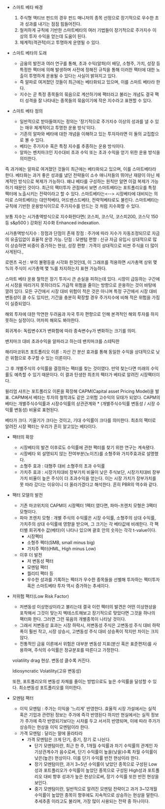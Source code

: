 * 스마트 베타 배경
    1. 주식형 액티브 펀드의 경우 펀드 매니저의 종목 선정으로 장기적으로 우수한 초과 성과를 내기는 점점 힘들어진다.
    2. 철저하게 규칙에 기반한 스마트베타의 여러 기법들이 장기적으로 주가지수 이상의 투자 수익을 얻는데 도움이 된다.
    3. 체계적(객관적)이고 투명하게 운영될 수 있다.


* 스마트 베타의 도래
    * 금융의 발전과 여러 연구를 통해, 초과 수익(알파)이 배당, 소형주, 가치, 성장 등 특정한 팩터에 의해 발생하며 사전에 정해진 규칙을 통해 이러한 팩터에 대한 노출이 투명하게 운용될 수 있다는 사실이 밝혀지고 있다.
    * 즉 알파로 여겨졌던 것들이 최근에는 베타화되고 있으며, 이를 스마트 베타라 한다.
    * 지수는 곧 특정 종목들의 묶음으로 계산하기에 팩터라고 불리는 개념도 결국 팩터 성격을 잘 나타내는 종목들의 묶음이기에 작은 지수라고 표현할 수 있다.

* 스마트 베타 정의
    * 일반적으로 받아들여지는 정의는 '장기적으로 주가지수 이상의 성과를 낼 수 있는 매우 체계적이고 투명한 운용 방식'이다.
    * 기존의 알파와 베타에 대한 개념을 이해하고 있는 투자자라면 이 둘의 교집합으로 볼 수 있다.
    * 베타는 주가지수 혹은 특정 지수를 추종하는 운용 방식이다. 
    * 알파는 벤치마크인 지수대비 초과 수익 또는 초과 수익을 얻기 위한 운용 방식을 의미한다.

즉 과거에는 알파로 여겨졌던 것들이 최근에는 베타화되고 있으며, 이를 스마트베타라 한다.
베타화는 과거 좋은 성과를 냈던 전략들이 소수 매니저들의 뛰어난 재량이 아닌 체계적인 방식으로 복제가 가능하다.
왜냐 베타를 구성하는 원칙만 알면 이걸 복제가 가능하기 때문인 것이다.
최근의 팩터투자 관점에서 보면
스마트베타는 포트폴리오를 특정 팩터에 노출시키는 전략이라고 할 수 있다.
스마트베타는<--> 시장베타에 대비되는 의미로 
스마트베타는 대안적베타, 어드밴스드베타, 전략적베타로도 불린다.
스마트베타는 규칙에 기반한 운용방식이므로 주가지수를 만드는 것 처럼 지수화할 수 있다.

보통 지수는 시가총액방식으로 지수화한다면( 코스피, 코스닥, 코스피200, 코스닥 150 등 s&p500 )
강화된 지수화 Enhanced indexation.

시가총액방식지수 : 
장점과 단점이 존재
장점 : 주가에 따라 지수가 자동조정되므로 자금의 유출입없이 효율적 운영 가능.
단점 : 
모멘텀 편향 : 신규 자금 유입시 상대적으로 많이 상승하면 비중이 증가하는 현상,
성장 편향 : 가격이 상대적으로 비싼 주식을 더 많이 사게된다.,

로렌츠 곡선 : 부의 불평등을 시각화 한것인데, 이 그래프를 적용하면 시가총액 상위 몇 %의 주식이 시가총액 몇 %를 차지하는지 표현 가능하다.



스마트 베타 운용 철학은
장기 투자시 큰 손실을 피하는데 있다.
시장이 급등하는 구간에서 시장을 따라가지 못하더라도 가급적 위험을 줄이는 방향으로 운용하는 것이 바탕에 깔려 있다.
모든 구간에서 시장 대비 위험이 적은 것은 아니며 특정 구간에서 시장 대비 변동성이 클 수도 있지만, 기간을 충분히 확장할 경우 주가지수에 비해 적은 위험을 가짐이 실증되었다.

해외 투자에 대한 막연한 두려움과 자국 투자 편향으로 인해 본격적인 해외 투자를 하지 못하는 실정이다.
어차피 해외도 봐야한다.










회귀계수: 독립변수X가 변화함에 따라 종속변수y가 변화하는 크기를 의미.


밴치마크 대비 초과수익을 알파라고 하는데
밴치마크를 스테틱한 

해리마코위츠 포트폴리오 이론 : 자산 간 분산 효과를 통해 동일한 수익을 상대적으로 낮은 위험으로 추구할 수 있는 이론이다.

그 후 개별주식의 수익률을 결정하는 팩터를 찾는 것이였다.
만약 찾는다면 미래의 수익률도 예측할 수 있기 때문이다.
이 결과 탄생한 최초의 팩터가 베타로 알려진 시장팩터이다.

윌리엄 샤프는 포트폴리오 이론을 확장해 CAPM(Capital asset Pricing Model)을 발표.
CAPM에서 베타는 투자의 철학과도 같은 고위험 고수익의 모태가 되었다.
CAPM의 베타는 개별주식수익률과 시장수익률의 상관관계와 *  (개별주식수익률 변동성 / 시장 수익률 변동성) 비율로 표현된다.

베타가 크다. 기울기가 크다는 것이고, 기대 수익률이 크다를 의미한다.
최초의 팩터로 알려진 시장 팩터는 우리가 흔히 알고있는 베타이다.


* 팩터의 확장
    - 시장베타의 발견 이후로도 수익률에 관한 팩터를 찾기 위한 연구는 계속됐다.
    - 시장베타 외 설명되지 않는 잔여부분(노이즈)를 소형주와 가치주효과로 설명했다.
    - 소형주 효과 : 대형주 대비 소형주의 초과 수익률
    - 가치주 효과 : 시장가치대비 장부가치 비율이 낮은 주식보단, 시장가치대비 장부가치 비율이 높은 주식이 더 초과수익을 얻는다. 이는 시장 가치가 장부가치를 못 따라 갔다는 이유이니 더 올라가겠다고 해석한다.
     흔히 PBR의 역수와 같다.


* 팩터 모델의 발전
    - 기존 마코위치의 CAPM이 시장펙터 1펙터 였다면, 파마-프렌치 모형은 3팩터 모형이다.
    - 파마 프렌치 모형 : 개별 주식의 수익률은 시장 수익률, 소형주의 상대 수익률, 가치주의 상대 수익률에 영향을 받으며, 그 크기는 각 베타값에 비례한다. 각 팩터별 회귀계수 값(베타)이 나타나 있으며 괄호 안의 숫자는 각각 t-value이다.
        - 시장펙터
        - 소형주 펙터(SMB, small minus big)
        - 가치주 펙터(HML, High minus Low)
    - 이후 더 발전
        - 저 변동성 팩터
        - 모멘텀 팩터
        - 퀄리티 팩터 등 
        - 우수한 성과를 기록하는 펙터가 우수한 종목들을 선별해 투자하는 펙터투자 혹은 스마트베타 투자 역시 증가하는 추세이다.
* 저위험 팩터(Low Risk Factor)
    - 저변동성 이상현상이라고 불리는데 결국 이런 팩터의 발견은 어떤 이상현상을 포착해서 그것이 맞는지 벡테스트해보고 장기적으로 맞았다면 그것을 하나의 팩터화 한다. 그러면 그런 묶음의 개별종목이 나타날 것이다.
    - 그래서 저변동성 효과는 시장 하락시, 저변동성 주식은 고변동성 주식 대비 하락폭이 훨씬 작고, 시장 상승시, 고변동성 주식 대비 상승폭이 작지만 차이는 크지 않다.
    - 전통적인 금융 이론에서 위험은 대부분 변동성 지표(분산 혹은 표준편차)를 사용하며, 주식의 수익률은 정규분포를 따른다고 가정한다.

    volatility drag 현상. 변동성 클수록 커진다.

    Idiosyncratic Volatility(고유 변동성)

    또한, 포트폴리오의 변동성 자체를 줄이는 방법으로도 높은 수익률을 달성할 수 있다.
    최소변동성 포트폴리오를 의미한다.


* 모멘텀 팩터
    - 이익 모멘텀 : 주가는 이익을 '느리게' 반영한다. 효율적 시장 가설에서는 실적 혹은 기업과 관련된 정보는 주가에 즉각 반영된다 하지만 현실에서는 실적 정보가 주가에 즉각 반영되기보다는 시차를 두고 서서히 반영되며, 이에 따라 주가가 상승하는 현상을 이익 모멘텀이라 한다.
    - 가격 모멘텀 : 달리는 말에 올라타라 
        - 가격 모멘텀은 크게 단기, 중기, 장기 로 나뉜다.
            - 단기 모멘텀이란, 최근 한 주, 1개월 수익률과 차기 수익률의 관계인 자기상관계수가 음수로써, 단기 수익률이 높을(낮을)수록 차월 수익률이 낮은(높은) 현상이다. 이를 단기 수익률 반전 현상이라 한다.
            - 장기 모멘텀이란, 과거 3~5년 수익률이 낮았던 종목으로 구성된 Low성과 포트폴리오가 수익률이 높았던 종목으로 구성된 High성과 포트폴리오 대비 향후 성과가 높은 현상으로써, 장기 수익률 또한 반전 현상을 보인다.
            - 중기 모멘텀이란, 일반적으로 알려진 모멘텀 전략이고 과거 3~12개월 수익률이 높았떤 종목이 향후에도 지속적으로 상승하는 현상을 말한다. 추세추종 이라고도 불리며, 가장 많이 사용되는 전략 중 하나이다.
            











